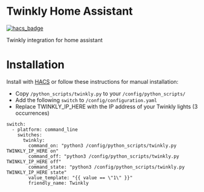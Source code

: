 # Twinkly Home Assistant
[![hacs_badge][hacs-shield]][hacs]

Twinkly integration for home assistant

# Installation
Install with [HACS](https://github.com/custom-components/hacs) or follow these instructions for manual installation:

- Copy `/python_scripts/twinkly.py` to your `/config/python_scripts/`
- Add the following `switch` to `/config/configuration.yaml`
- Replace TWINKLY_IP_HERE with the IP address of your Twinkly lights (3 occurrences)

```
switch:
  - platform: command_line
    switches:
      twinkly:
        command_on: "python3 /config/python_scripts/twinkly.py TWINKLY_IP_HERE on"
        command_off: "python3 /config/python_scripts/twinkly.py TWINKLY_IP_HERE off" 
        command_state: "python3 /config/python_scripts/twinkly.py TWINKLY_IP_HERE state"
        value_template: "{{ value == \"1\" }}"
        friendly_name: Twinkly
```

[hacs-shield]: https://img.shields.io/badge/HACS-Default-orange.svg
[hacs]: https://github.com/custom-components/hacs

